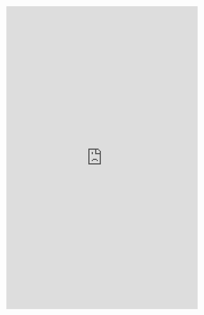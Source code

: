<div style="height:800px;">
  <iframe
    src="https://cdn.jsdelivr.net/gh/gsjz/XCPC@latest/XCPC_Template_SergioGao/main.pdf"
    width="100%"
    height="100%"
    style="border: none;"
  >
  </iframe>
</div>